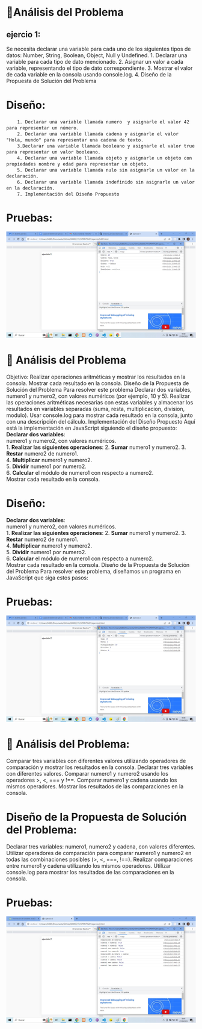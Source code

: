  # 🔎Análisis del Problema
## ejercio 1:
 Se necesita declarar una variable para cada uno de los siguientes tipos de datos: Number, String, Boolean, Object, Null y Undefined.
    1. Declarar una variable para cada tipo de dato mencionado.
    2. Asignar un valor a cada variable, representando el tipo de dato correspondiente.
    3. Mostrar el valor de cada variable en la consola usando console.log.
    4. Diseño de la Propuesta de Solución del Problema

#  Diseño:

        1. Declarar una variable llamada numero  y asignarle el valor 42 para representar un número.
        2. Declarar una variable llamada cadena y asignarle el valor "Hola, mundo" para representar una cadena de texto.
        3.Declarar una variable llamada booleano y asignarle el valor true para representar un valor booleano.
        4. Declarar una variable llamada objeto y asignarle un objeto con propiedades nombre y edad para representar un objeto.
        5. Declarar una variable llamada nulo sin asignarle un valor en la declaración.
        6. Declarar una variable llamada indefinido sin asignarle un valor en la declaración.
        7. Implementación del Diseño Propuesto



# Pruebas:
![captura1](./img/ejercio1.jpg)

# 🔎 Análisis del Problema
Objetivo: Realizar operaciones aritméticas y mostrar los resultados en la consola.
Mostrar cada resultado en la consola.
Diseño de la Propuesta de Solución del Problema
Para resolver este problema
Declarar dos variables, numero1 y numero2, con valores numéricos (por ejemplo, 10 y 5).
Realizar las operaciones aritméticas necesarias con estas variables y almacenar los resultados en variables separadas (suma, resta, multiplicacion, division, modulo).
Usar console.log para mostrar cada resultado en la consola, junto con una descripción del cálculo.
Implementación del Diseño Propuesto
Aquí está la implementación en JavaScript siguiendo el diseño propuesto:
**Declarar dos variables**:    
    numero1 y numero2, con valores numéricos.   
    1. **Realizar las siguientes operaciones**: 
    2. **Sumar** numero1 y numero2. 
    3. **Restar** numero2 de numero1.   
    4. **Multiplicar** numero1 y numero2.   
    5. **Dividir** numero1 por numero2.     
    6. **Calcular** el módulo de numero1 con     respecto a numero2.    
Mostrar cada resultado en la consola.

# Diseño:

 **Declarar dos variables**:    
    numero1 y numero2, con valores numéricos.   
    1. **Realizar las siguientes operaciones**: 
    2. **Sumar** numero1 y numero2. 
    3. **Restar** numero2 de numero1.   
    4. **Multiplicar** numero1 y numero2.   
    5. **Dividir** numero1 por numero2.     
    6. **Calcular** el módulo de numero1 con     respecto a numero2.    
Mostrar cada resultado en la consola.
Diseño de la Propuesta de Solución del Problema
Para resolver este problema, diseñamos un programa en JavaScript que siga estos pasos:

# Pruebas:
![captura2](./img/ejercio2.jpg)

# 🔎 Análisis del Problema:
 Comparar tres variables con diferentes valores utilizando operadores de comparación y mostrar los resultados en la consola.
 Declarar tres variables con diferentes valores.
Comparar numero1 y numero2 usando los operadores >, <, === y !==.
Comparar numero1 y cadena usando los mismos operadores.
Mostrar los resultados de las comparaciones en la consola.



# Diseño de la Propuesta de Solución del Problema:
Declarar tres variables: numero1, numero2 y cadena, con valores diferentes.
Utilizar operadores de comparación para comparar numero1 y numero2 en todas las combinaciones posibles (>, <, ===, !==).
Realizar comparaciones entre numero1 y cadena utilizando los mismos operadores.
Utilizar console.log para mostrar los resultados de las comparaciones en la consola.
# Pruebas:
![captura3](./img/ejercio3.jpg)
